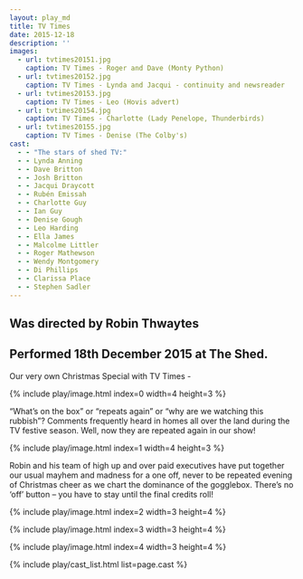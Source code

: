 ```yaml
---
layout: play_md
title: TV Times
date: 2015-12-18
description: ''
images:
  - url: tvtimes20151.jpg
    caption: TV Times - Roger and Dave (Monty Python)
  - url: tvtimes20152.jpg
    caption: TV Times - Lynda and Jacqui - continuity and newsreader
  - url: tvtimes20153.jpg
    caption: TV Times - Leo (Hovis advert)
  - url: tvtimes20154.jpg
    caption: TV Times - Charlotte (Lady Penelope, Thunderbirds)
  - url: tvtimes20155.jpg
    caption: TV Times - Denise (The Colby's)
cast:
  - - "The stars of shed TV:"
  - - Lynda Anning
  - - Dave Britton
  - - Josh Britton
  - - Jacqui Draycott
  - - Rubén Emissah
  - - Charlotte Guy
  - - Ian Guy
  - - Denise Gough
  - - Leo Harding
  - - Ella James
  - - Malcolme Littler
  - - Roger Mathewson
  - - Wendy Montgomery
  - - Di Phillips
  - - Clarissa Place
  - - Stephen Sadler
---
```


## Was directed by Robin Thwaytes

## Performed 18th December 2015 at The Shed.

Our very own Christmas Special with TV Times -

{% include play/image.html index=0 width=4 height=3 %}

“What’s on the box” or “repeats again” or “why are we watching this rubbish”? Comments frequently heard in homes all over the land during the TV festive season. Well, now they are repeated again in our show!

{% include play/image.html index=1 width=4 height=3 %}

Robin and his team of high up and over paid executives have put together our usual mayhem and madness for a one off, never to be repeated evening of Christmas cheer as we chart the dominance of the gogglebox. There’s no ‘off’ button – you have to stay until the final credits roll!

{% include play/image.html index=2 width=3 height=4 %}

{% include play/image.html index=3 width=3 height=4 %}

{% include play/image.html index=4 width=3 height=4 %}

{% include play/cast_list.html list=page.cast %}
